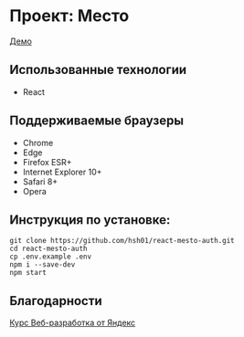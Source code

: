 # Проект: Место

[Демо](https://hsh01.github.io/react-mesto-auth/)

## Использованные технологии
* React

## Поддерживаемые браузеры
* Chrome
* Edge
* Firefox ESR+
* Internet Explorer 10+
* Safari 8+
* Opera

## Инструкция по установке:
```
git clone https://github.com/hsh01/react-mesto-auth.git
cd react-mesto-auth
cp .env.example .env
npm i --save-dev
npm start
```


## Благодарности

[Курс Веб-разработка от Яндекс](https://practicum.yandex.ru/web/)